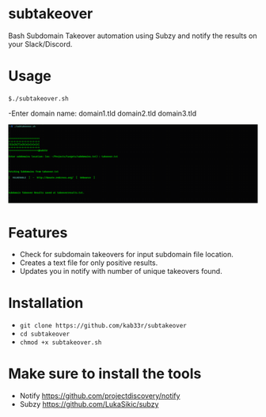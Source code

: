 # subtakeover
Bash Subdomain Takeover automation using Subzy and notify the results on your Slack/Discord.

# Usage
`$./subtakeover.sh`

-Enter domain name: domain1.tld domain2.tld domain3.tld

![Subtakeoverr](subtakeover1.png)

# Features
- Check for subdomain takeovers for input subdomain file location.
- Creates a text file for only positive results.
- Updates you in notify with number of unique takeovers found.

# Installation
   * `git clone https://github.com/kab33r/subtakeover`
   * `cd subtakeover`
   * `chmod +x subtakeover.sh`

# Make sure to install the tools
   * Notify https://github.com/projectdiscovery/notify
   * Subzy https://github.com/LukaSikic/subzy
